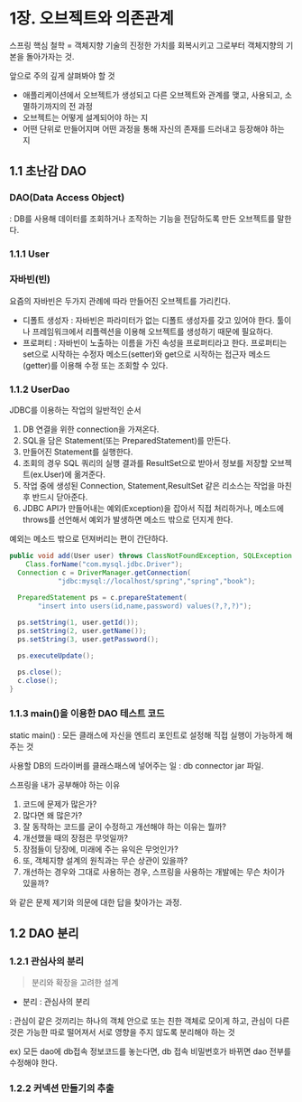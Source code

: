 # 1장. 오브젝트와 의존관계

스프링 핵심 철학 = 객체지향 기술의 진정한 가치를 회복시키고 그로부터 객체지향의 기본을 돌아가자는 것.

앞으로 주의 깊게 살펴봐야 할 것

- 애플리케이션에서 오브젝트가 생성되고 다른 오브젝트와 관계를 맺고, 사용되고, 소멸하기까지의 전 과정
- 오브젝트는 어떻게 설계되어야 하는 지
- 어떤 단위로 만들어지며 어떤 과정을 통해 자신의 존재를 드러내고 등장해야 하는 지

## 1.1 초난감 DAO

### DAO(Data Access Object)

: DB를 사용해 데이터를 조회하거나 조작하는 기능을 전담하도록 만든 오브젝트를 말한다.

### 1.1.1 User

### 자바빈(빈)

요즘의 자바빈은 두가지 관례에 따라 만들어진 오브젝트를 가리킨다.

- 디폴트 생성자 : 자바빈은 파라미터가 없는 디폴트 생성자를 갖고 있어야 한다. 툴이나 프레임워크에서 리플렉션을 이용해 오브젝트를 생성하기 때문에 필요하다.
- 프로퍼티 : 자바빈이 노출하는 이름을 가진 속성을 프로퍼티라고 한다. 프로퍼티는 set으로 시작하는 수정자 메소드(setter)와 get으로 시작하는 접근자 메소드(getter)를 이용해 수정 또는 조회할 수 있다.

### 1.1.2 UserDao

JDBC를 이용하는 작업의 일반적인 순서

1. DB 연결을 위한 connection을 가져온다.
2. SQL을 담은 Statement(또는 PreparedStatement)를 만든다.
3. 만들어진 Statement를 실행한다.
4. 조회의 경우 SQL 쿼리의 실행 결과를 ResultSet으로 받아서 정보를 저장할 오브젝트(ex.User)에 옮겨준다.
5. 작업 중에 생성된 Connection, Statement,ResultSet 같은 리소스는 작업을 마친 후 반드시 닫아준다.
6. JDBC API가 만들어내는 예외(Exception)을 잡아서 직접 처리하거나, 메소드에 throws를 선언해서 예외가 발생하면 메소드 밖으로 던지게 한다.

예외는 메소드 밖으로 던져버리는 편이 간단하다.

```java
public void add(User user) throws ClassNotFoundException, SQLException {
	Class.forName("com.mysql.jdbc.Driver");
  Connection c = DriverManager.getConnection(
            "jdbc:mysql://localhost/spring","spring","book");

  PreparedStatement ps = c.prepareStatement(
       "insert into users(id,name,password) values(?,?,?)");
 
  ps.setString(1, user.getId());
  ps.setString(2, user.getName());
  ps.setString(3, user.getPassword();

  ps.executeUpdate();

  ps.close();
  c.close();
}
```

### 1.1.3 main()을 이용한 DAO 테스트 코드

static main() : 모든 클래스에 자신을 엔트리 포인트로 설정해 직접 실행이 가능하게 해주는 것

사용할 DB의 드라이버를 클래스패스에 넣어주는 일 : db connector jar 파일.

스프링을 내가 공부해야 하는 이유

1. 코드에 문제가 많은가?
2. 많다면 왜 많은가?
3. 잘 동작하는 코드를 굳이 수정하고 개선해야 하는 이유는 뭘까?
4. 개선했을 때의 장점은 무엇일까?
5. 장점들이 당장에, 미래에 주는 유익은 무엇인가?
6. 또, 객체지향 설계의 원칙과는 무슨 상관이 있을까?
7. 개선하는 경우와 그대로 사용하는 경우, 스프링을 사용하는 개발에는 무슨 차이가 있을까?

와 같은 문제 제기와 의문에 대한 답을 찾아가는 과정.

## 1.2 DAO 분리

### 1.2.1 관심사의 분리

> 분리와 확장을 고려한 설계

* 분리 :  관심사의 분리

: 관심이 같은 것끼리는 하나의 객체 안으로 또는 친한 객체로 모이게 하고, 관심이 다른 것은 가능한 따로 떨어져서 서로 영향을 주지 않도록 분리해야 하는 것 

ex) 모든 dao에 db접속 정보코드를 놓는다면, db 접속 비밀번호가 바뀌면 dao 전부를 수정해야 한다.

### 1.2.2 커넥션 만들기의 추출